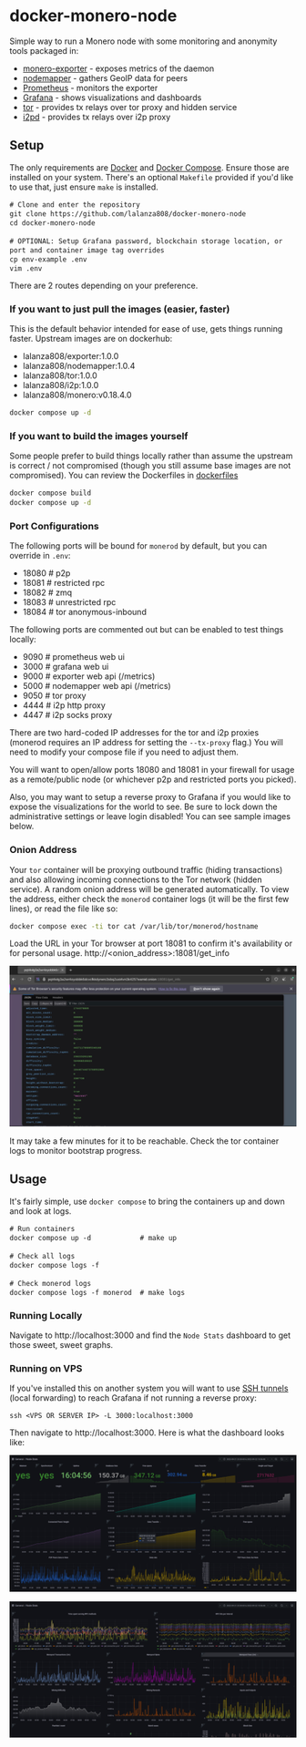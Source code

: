 # docker-monero-node

Simple way to run a Monero node with some monitoring and anonymity tools packaged in:

* [monero-exporter](https://github.com/cirocosta/monero-exporter) - exposes metrics of the daemon
* [nodemapper](./dockerfiles/nodemapper.py) - gathers GeoIP data for peers
* [Prometheus](https://prometheus.io/docs/introduction/overview/) - monitors the exporter
* [Grafana](https://grafana.com/) - shows visualizations and dashboards
* [tor](https://www.torproject.org/) - provides tx relays over tor proxy and hidden service
* [i2pd](https://i2pd.website/) - provides tx relays over i2p proxy


## Setup

The only requirements are [Docker](https://docs.docker.com/get-docker/) and [Docker Compose](https://docs.docker.com/compose/install/). Ensure those are installed on your system. There's an optional `Makefile` provided if you'd like to use that, just ensure `make` is installed.

```
# Clone and enter the repository
git clone https://github.com/lalanza808/docker-monero-node
cd docker-monero-node

# OPTIONAL: Setup Grafana password, blockchain storage location, or port and container image tag overrides
cp env-example .env
vim .env
```

There are 2 routes depending on your preference.

### If you want to just pull the images (easier, faster)

This is the default behavior intended for ease of use, gets things running faster. Upstream images are on dockerhub:

* lalanza808/exporter:1.0.0
* lalanza808/nodemapper:1.0.4
* lalanza808/tor:1.0.0
* lalanza808/i2p:1.0.0
* lalanza808/monero:v0.18.4.0

```bash
docker compose up -d
```

### If you want to build the images yourself

Some people prefer to build things locally rather than assume the upstream is correct / not compromised (though you still assume base images are not compromised). You can review the Dockerfiles in [dockerfiles](./dockerfiles)

```bash
docker compose build
docker compose up -d
```

### Port Configurations

The following ports will be bound for `monerod` by default, but you can override in `.env`:
- 18080   # p2p
- 18081   # restricted rpc
- 18082   # zmq
- 18083   # unrestricted rpc
- 18084   # tor anonymous-inbound

The following ports are commented out but can be enabled to test things locally:
- 9090  # prometheus web ui
- 3000  # grafana web ui
- 9000  # exporter web api (/metrics)
- 5000  # nodemapper web api (/metrics)
- 9050  # tor proxy
- 4444  # i2p http proxy
- 4447  # i2p socks proxy

There are two hard-coded IP addresses for the tor and i2p proxies (monerod requires an IP address for setting the `--tx-proxy` flag.) You will need to modify your compose file if you need to adjust them.

You will want to open/allow ports 18080 and 18081 in your firewall for usage as a remote/public node (or whichever p2p and restricted ports you picked).

Also, you may want to setup a reverse proxy to Grafana if you would like to expose the visualizations for the world to see. Be sure to lock down the administrative settings or leave login disabled! You can see sample images below.

### Onion Address

Your `tor` container will be proxying outbound traffic (hiding transactions) and also allowing incoming connections to the Tor network (hidden service). A random onion address will be generated automatically. To view the address, either check the `monerod` container logs (it will be the first few lines), or read the file like so:

```bash
docker compose exec -ti tor cat /var/lib/tor/monerod/hostname
```

Load the URL in your Tor browser at port 18081 to confirm it's availability or for personal usage. http://<onion_address>:18081/get_info

![](./static/tor.png)

It may take a few minutes for it to be reachable. Check the tor container logs to monitor bootstrap progress.

## Usage

It's fairly simple, use `docker compose` to bring the containers up and down and look at logs.

```
# Run containers
docker compose up -d            # make up

# Check all logs
docker compose logs -f

# Check monerod logs
docker compose logs -f monerod  # make logs
```

### Running Locally

Navigate to http://localhost:3000 and find the `Node Stats` dashboard to get those sweet, sweet graphs.

### Running on VPS

If you've installed this on another system you will want to use [SSH tunnels](https://www.ssh.com/ssh/tunneling/example) (local forwarding) to reach Grafana if not running a reverse proxy:

```
ssh <VPS OR SERVER IP> -L 3000:localhost:3000
```

Then navigate to http://localhost:3000. Here is what the dashboard looks like:

![](static/graf1.png)

![](static/graf2.png)

